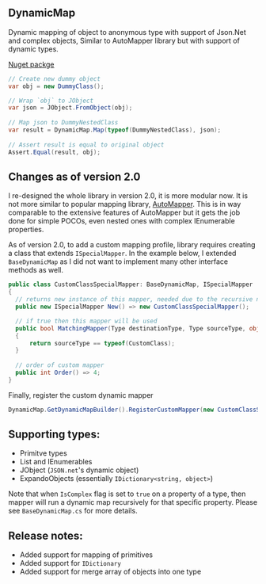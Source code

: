 ## DynamicMap
Dynamic mapping of object to anonymous type with support of Json.Net and complex objects, Similar to AutoMapper library but with support of dynamic types.

[Nuget packge](https://www.nuget.org/packages/DynamicMap/1.0.0)

```csharp
// Create new dummy object
var obj = new DummyClass();

// Wrap `obj` to JObject
var json = JObject.FromObject(obj);
            
// Map json to DummyNestedClass
var result = DynamicMap.Map(typeof(DummyNestedClass), json);
            
// Assert result is equal to original object
Assert.Equal(result, obj);
```

## Changes as of version 2.0
I re-designed the whole library in version 2.0, it is more modular now. It is not more similar to popular mapping library, [AutoMapper](https://automapper.org/). This is in way comparable to the extensive features of AutoMapper but it gets the job done for simple POCOs, even nested ones with complex IEnumerable properties.

As of version 2.0, to add a custom mapping profile, library requires creating a class that extends `ISpecialMapper`. In the example below, I extended `BaseDynamicMap` as I did not want to implement many other interface methods as well.

```csharp
public class CustomClassSpecialMapper: BaseDynamicMap, ISpecialMapper
{
  // returns new instance of this mapper, needed due to the recursive nature of this library
  public new ISpecialMapper New() => new CustomClassSpecialMapper();

  // if true then this mapper will be used
  public bool MatchingMapper(Type destinationType, Type sourceType, object sourceObj)
  {
      return sourceType == typeof(CustomClass);
  }
  
  // order of custom mapper
  public int Order() => 4;
}
```

Finally, register the custom dynamic mapper

```csharp
DynamicMap.GetDynamicMapBuilder().RegisterCustomMapper(new CustomClassSpecialMapper()); 
```

## Supporting types:
- Primitve types
- List and IEnumerables
- JObject (`JSON.net`'s dynamic object)
- ExpandoObjects (essentially `IDictionary<string, object>`)

Note that when `IsComplex` flag is set to `true` on a property of a type, then mapper will run a dynamic map recursively for that specific property. Please see `BaseDynamicMap.cs` for more details.


## Release notes:
- Added support for mapping of primitives
- Added support for `IDictionary`
- Added support for merge array of objects into one type